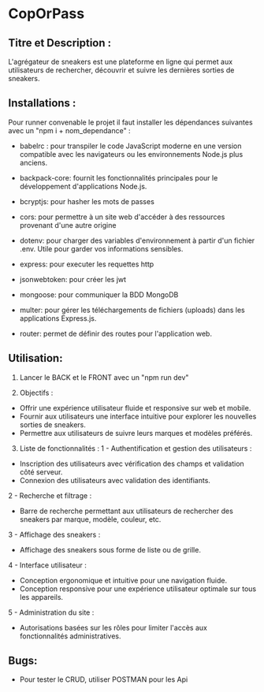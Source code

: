# CopOrPass

## Titre et Description :

L'agrégateur de sneakers est une plateforme en ligne qui permet aux utilisateurs de rechercher, découvrir et suivre les dernières sorties de sneakers.

## Installations :

Pour runner convenable le projet il faut installer les dépendances suivantes avec un "npm i + nom_dependance" :

- babelrc : pour transpiler le code JavaScript moderne en une version compatible avec les navigateurs ou les environnements Node.js plus anciens.

- backpack-core: fournit les fonctionnalités principales pour le développement d'applications Node.js.

- bcryptjs: pour hasher les mots de passes

- cors: pour permettre à un site web d'accéder à des ressources provenant d'une autre origine

- dotenv: pour charger des variables d'environnement à partir d'un fichier .env. Utile pour garder vos informations sensibles.

- express: pour executer les requettes http

- jsonwebtoken: pour créer les jwt

- mongoose: pour communiquer la BDD MongoDB

- multer: pour gérer les téléchargements de fichiers (uploads) dans les applications Express.js.

- router: permet de définir des routes pour l'application web.

## Utilisation:

1. Lancer le BACK et le FRONT avec un "npm run dev"

2. Objectifs :

- Offrir une expérience utilisateur fluide et responsive sur web et mobile.
- Fournir aux utilisateurs une interface intuitive pour explorer les nouvelles sorties de sneakers.
- Permettre aux utilisateurs de suivre leurs marques et modèles préférés.

3. Liste de fonctionnalités :
   1 - Authentification et gestion des utilisateurs :

- Inscription des utilisateurs avec vérification des champs et validation côté serveur.
- Connexion des utilisateurs avec validation des identifiants.

2 - Recherche et filtrage :

- Barre de recherche permettant aux utilisateurs de rechercher des sneakers par marque, modèle, couleur, etc.

3 - Affichage des sneakers :

- Affichage des sneakers sous forme de liste ou de grille.

4 - Interface utilisateur :

- Conception ergonomique et intuitive pour une navigation fluide.
- Conception responsive pour une expérience utilisateur optimale sur tous les appareils.

5 - Administration du site :

- Autorisations basées sur les rôles pour limiter l'accès aux fonctionnalités administratives.

## Bugs:

- Pour tester le CRUD, utiliser POSTMAN pour les Api
